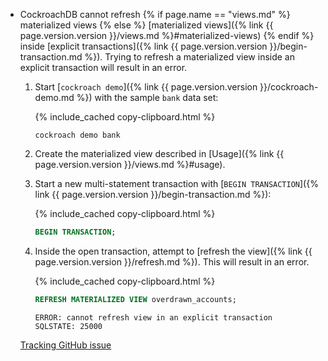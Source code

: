 - CockroachDB cannot refresh {% if page.name == "views.md" %} materialized views {% else %} [materialized views]({% link {{ page.version.version }}/views.md %}#materialized-views) {% endif %} inside [explicit transactions]({% link {{ page.version.version }}/begin-transaction.md %}). Trying to refresh a materialized view inside an explicit transaction will result in an error.
    1. Start [`cockroach demo`]({% link {{ page.version.version }}/cockroach-demo.md %}) with the sample `bank` data set:

        {% include_cached copy-clipboard.html %}
        ~~~ shell
        cockroach demo bank
        ~~~
    1. Create the materialized view described in [Usage]({% link {{ page.version.version }}/views.md %}#usage).
    1. Start a new multi-statement transaction with [`BEGIN TRANSACTION`]({% link {{ page.version.version }}/begin-transaction.md %}):

          {% include_cached copy-clipboard.html %}
          ~~~ sql
          BEGIN TRANSACTION;
          ~~~
    1. Inside the open transaction, attempt to [refresh the view]({% link {{ page.version.version }}/refresh.md %}). This will result in an error.

          {% include_cached copy-clipboard.html %}
          ~~~ sql
          REFRESH MATERIALIZED VIEW overdrawn_accounts;
          ~~~

          ~~~
          ERROR: cannot refresh view in an explicit transaction
          SQLSTATE: 25000
          ~~~

    [Tracking GitHub issue](https://github.com/cockroachdb/cockroach/issues/66008)
